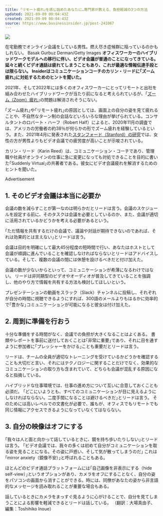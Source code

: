 ```yaml
---
title: ｢リモート疲れ｣を感じ始めたあなたに…専門家が教える、負担軽減の3つの方法
updated: 2021-09-09 00:04:43Z
created: 2021-09-09 00:04:43Z
source: https://www.businessinsider.jp/post-241067
---
```


![](https://assets.media-platform.com/bi/dist/images/2021/08/25/60c3ed2c23393a00188e2ced-w1280.jpg)

在宅勤務でオンライン会議をしている男性。燃え尽き症候群に陥っているのかもしれない。
Basak Gurbuz Derman/Getty Images
**オフィスワーカーのハイブリッドワークモデルへの移行に伴い、ビデオ会議が普通のことになってきている。**
**延々と続くビデオ通話は疲れてしまうこともあり、これが最適な情報伝達手段とは限らない。**
**Insiderはコミュニケーションコーチのカリン・リードに｢ズーム疲れ｣に対処するためのヒントを聞いた。**

2021年、そして2022年には多くのオフィスワーカーにとってリモートと出社を組み合わせたハイブリッドワークが当たり前になると考えられているが、｢[ズーム（Zoom）疲れ](https://www.businessinsider.com/zoom-burnout-video-call-fatigue-from-work-and-school-2020-5)｣の問題は解消されそうにない。

｢ズーム疲れ｣や｢リモート疲れ｣の原因としては、画面上の自分の姿を見て疲れることや、不自然なターン制の会話などいろいろな理由が挙げられている。コンサルタントのロバート・ハーフ（Robert Half）によると、2020年11月の調査では、アメリカの労働者の約38％が何らかの形でズーム疲れを経験しているという。また、2021年4月に発表された[スタンフォード（Stanford）の研究](https://papers.ssrn.com/sol3/papers.cfm?abstract_id=3820035)では、女性の方が男性よりもビデオ会議での疲労度が高いことが示唆されている。

カリン・リード（Karin Reed）は、コミュニケーション・コーチであり、管理職や社員がオンラインの仕事に急に変更になっても対処できることを目的に書いた｢Suddenly Virtual｣の共著者である。彼女にビデオ会議疲れを解消するためのヒントを聞いた。

Advertisement

## 1. そのビデオ会議は本当に必要か

会議の数を減らすことが第一なのは明らかだとリードは言う。会議のスケジュールを設定する前に、そのタスクは会議を必要としているのか、また、会議が適切に活用されているかどうかを考える必要があるという。

｢ただ情報を共有するだけの会議で、議論や対話が期待できないのであれば、それは効果的とは言えない｣とリードは言う。

会議は目的を明確にして最大45分程度の短時間で行い、あなたはホストとして会議が順調に進んでいることを確認しなければならないとリードはアドバイスしている。そして、複数の会議の間には休憩を設けるべきだと付け加えた。

会議の数が少ないからといって、コミュニケーションが希薄になるわけではない。
リードは非同期型のビデオやオーディオが普及してきていることを強調し、他のやり方で情報を共有する方法も検討してほしいという。

プレゼンテーションの動画をスラック（Slack）チャンネルに投稿し、それぞれが自分の時間に視聴できるようにすれば、300語のメールよりもはるかに効率的で｢豊かな｣コミュニケーションが可能になると彼女は付け加えた。

## 2. 周到に準備を行おう

十分な準備をする時間がなく、会議での負担が大きくなることはよくある。
書類やレポートを事前に送付しておくことは｢非常に重要｣であり、それに目を通すように参加者に｢プレッシャーをかける｣ことも重要だとリードは言う。

リードは、チームの全員が適切なトレーニングを受けているかどうかを確認することも大切だと言い、それにはテクノロジーに関することだけでなく、効果的なコミュニケーションの取り方も含まれていて、どちらも会議が混乱する原因になると指摘している。

ハイブリッドな仕事環境では、仕事の進め方について互いに合意しておくことも必須だ。
｢どこにいようとも、すべてのコミュニケーションが目に見えるようにしなければならない。二度手間になることは避けるべきだ｣とリードは言う。
そのためには高いレベルでの文書化が必要で、誰もが、オフィスでもリモートでも同じ情報にアクセスできるようになっていなくてはならない。

## 3. 自分の映像はオフにする

｢我々は人と面と向かって話しているときに、鏡を持ち歩いたりしない｣とリードは言う。
｢ビデオ会議では、我々の多くは初めて自分がコミュニケーションを取る姿を見ることになる。その姿に戸惑い、そして気が散ってしまうのだ｣
これは｢mirror anxiety（鏡像不安）｣と呼ばれることもある。

ほとんどのビデオ通話プラットフォームには｢自己画像を非表示にする（hide self-view）｣というオプションがあり、カメラをオフにすることなく、自分の姿をパソコンの画面から消すことができる。時には、同僚があなたの姿から非言語的なメッセージを読み取れることが重要な場合もある。

話しているときにカメラをまっすぐ見るように心がけることで、自分を見てしまうことによる影響を軽減できるとリードは話している。
（翻訳：大場真由子、編集：Toshihiko Inoue）
